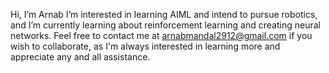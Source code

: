 Hi, I’m Arnab
I’m interested in learning AIML and intend to pursue robotics, and I’m currently learning about reinforcement learning and creating neural networks.
Feel free to contact me at arnabmandal2912@gmail.com if you wish to collaborate, as I'm always interested in learning more and appreciate any and all assistance.


<!---
Eros483/Eros483 is a ✨ special ✨ repository because its `README.md` (this file) appears on your GitHub profile.
You can click the Preview link to take a look at your changes.
--->
